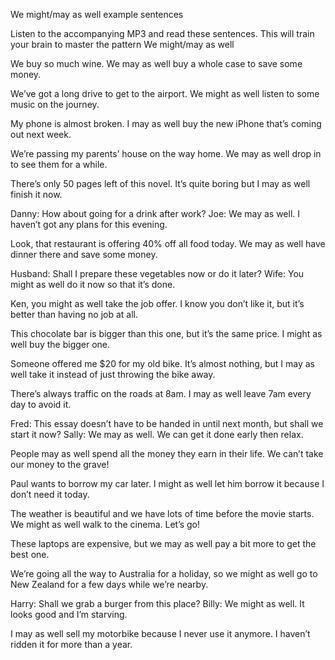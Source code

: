 We might/may as well example sentences

Listen to the accompanying MP3 and read these sentences. This will train your brain to master the pattern We might/may as well

We buy so much wine. We may as well buy a whole case to save some money.

We’ve got a long drive to get to the airport. We might as well listen to some music on the journey.

My phone is almost broken. I may as well buy the new iPhone that’s coming out next week.

We’re passing my parents’ house on the way home. We may as well drop in to see them for a while.

There’s only 50 pages left of this novel. It’s quite boring but I may as well finish it now.

Danny: How about going for a drink after work?
Joe: We may as well. I haven’t got any plans for this evening.

Look, that restaurant is offering 40% off all food today. We may as well have dinner there and save some money.

Husband: Shall I prepare these vegetables now or do it later?
Wife: You might as well do it now so that it’s done.

Ken, you might as well take the job offer. I know you don’t like it, but it’s better than having no job at all.

This chocolate bar is bigger than this one, but it’s the same price. I might as well buy the bigger one.

Someone offered me $20 for my old bike. It’s almost nothing, but I may as well take it instead of just throwing the bike away.

There’s always traffic on the roads at 8am. I may as well leave 7am every day to avoid it.

Fred: This essay doesn’t have to be handed in until next month, but shall we start it now?
Sally: We may as well. We can get it done early then relax.

People may as well spend all the money they earn in their life. We can’t take our money to the grave!

Paul wants to borrow my car later. I might as well let him borrow it because I don’t need it today.

The weather is beautiful and we have lots of time before the movie starts. We might as well walk to the cinema. Let’s go!

These laptops are expensive, but we may as well pay a bit more to get the best one.

We’re going all the way to Australia for a holiday, so we might as well go to New Zealand for a few days while we’re nearby.

Harry: Shall we grab a burger from this place?
Billy: We might as well. It looks good and I’m starving.

I may as well sell my motorbike because I never use it anymore. I haven’t ridden it for more than a year.
